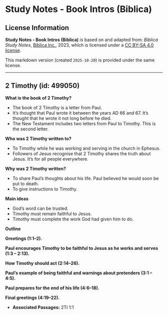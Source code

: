 # Study Notes - Book Intros (Biblica)

## License Information

**Study Notes - Book Intros (Biblica)** is based on and adapted from: _Biblica Study Notes_, [Biblica Inc.](https://www.biblica.com/), 2023, which is licensed under a [CC BY-SA 4.0 license](https://creativecommons.org/licenses/by-sa/4.0/legalcode.en).

This markdown version (created `2025-10-20`) is provided under the same license.



--------------------------------

## 2 Timothy (id: 499050)

**What is the book of 2 Timothy?**

* The book of 2 Timothy is a letter from Paul.
* It’s thought that Paul wrote it between the years AD 66 and 67\. It’s thought that he wrote it not long before he died.
* The New Testament includes two letters from Paul to Timothy. This is the second letter.

**Who was 2 Timothy written to?**

* To Timothy while he was working and serving in the church in Ephesus.
* Followers of Jesus recognise that 2 Timothy shares the truth about Jesus. It’s for all people everywhere.

**Why was 2 Timothy written?**

* To share Paul’s thoughts about his life. Paul believed he would soon be put to death.
* To give instructions to Timothy.

**Main ideas**

* God’s word can be trusted.
* Timothy must remain faithful to Jesus.
* Timothy must complete the work God had given him to do.

**Outline**

**Greetings (1:1–2\).**

**Paul encourages Timothy to be faithful to Jesus as he works and serves (1:3 – 2:13\).**

**How Timothy should act (2:14–26\).**

**Paul’s example of being faithful and warnings about pretenders (3:1 – 4:5\).**

**Paul prepares for the end of his life (4:6–18\).**

**Final greetings (4:19–22\).**

* **Associated Passages:** 2TI 1:1

